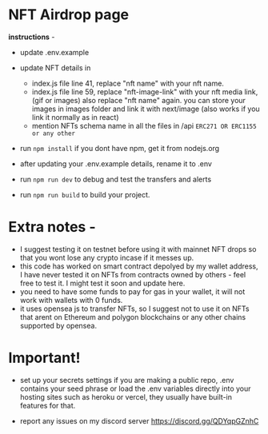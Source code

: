 # NFT Airdrop page
**instructions** - 
- update .env.example
- update NFT details in 
  - index.js file line 41, replace "nft name" with your nft name.
  - index.js file line 59, replace "nft-image-link" with your nft media link, (gif or images) also replace "nft name" again. 
    you can store your images in images folder and link it with next/image (also works if you link it normally as in react)
  - mention NFTs schema name in all the files in /api ``ERC271 OR ERC1155 or any other``

- run ``npm install`` if you dont have npm, get it from nodejs.org
- after updating your .env.example details, rename it to .env
- run ``npm run dev`` to debug and test the transfers and alerts
- run ``npm run build`` to build your project. 


# Extra notes - 
- I suggest testing it on testnet before using it with mainnet NFT drops so that you wont lose any crypto incase if it messes up.
- this code has worked on smart contract depolyed by my wallet address, I have never tested it on NFTs from contracts owned by others - feel free to test it.
  I might test it soon and update here.
- you need to have some funds to pay for gas in your wallet, it will not work with wallets with 0 funds.
- it uses opensea js to transfer NFTs, so I suggest not to use it on NFTs that arent on Ethereum and 
  polygon blockchains or any other chains supported by opensea. 

# Important!
- set up your secrets settings if you are making a public repo, .env contains your seed phrase or load the .env variables directly into your hosting sites such as heroku or vercel, they usually have built-in features for that.

- report any issues on my discord server https://discord.gg/QDYqpGZnhC
